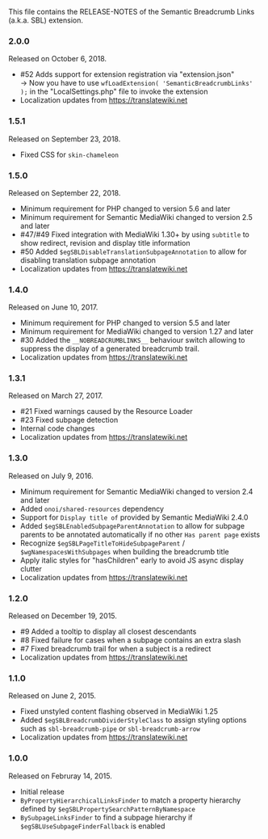 This file contains the RELEASE-NOTES of the Semantic Breadcrumb Links (a.k.a. SBL) extension.

### 2.0.0

Released on October 6, 2018.

* #52 Adds support for extension registration via "extension.json"  
  → Now you have to use `wfLoadExtension( 'SemanticBreadcrumbLinks' );` in the "LocalSettings.php" file to invoke the extension
* Localization updates from https://translatewiki.net

### 1.5.1

Released on September 23, 2018.

* Fixed CSS for `skin-chameleon`

### 1.5.0

Released on September 22, 2018.

* Minimum requirement for PHP changed to version 5.6 and later
* Minimum requirement for Semantic MediaWiki changed to version 2.5 and later
* #47/#49 Fixed integration with MediaWiki 1.30+ by using `subtitle` to show redirect, revision and display title information
* #50 Added `$egSBLDisableTranslationSubpageAnnotation` to allow for disabling translation subpage annotation
* Localization updates from https://translatewiki.net

### 1.4.0

Released on June 10, 2017.

* Minimum requirement for PHP changed to version 5.5 and later
* Minimum requirement for MediaWiki changed to version 1.27 and later
* #30 Added the `__NOBREADCRUMBLINKS__` behaviour switch allowing to suppress the display of a generated breadcrumb trail.
* Localization updates from https://translatewiki.net

### 1.3.1

Released on March 27, 2017.

* #21 Fixed warnings caused by the Resource Loader
* #23 Fixed subpage detection
* Internal code changes
* Localization updates from https://translatewiki.net

### 1.3.0

Released on July 9, 2016.

* Minimum requirement for Semantic MediaWiki changed to version 2.4 and later
* Added `onoi/shared-resources` dependency
* Support for `Display title of` provided by Semantic MediaWiki 2.4.0
* Added `$egSBLEnabledSubpageParentAnnotation` to allow for subpage
  parents to be annotated automatically if no other `Has parent page` exists
* Recognize `$egSBLPageTitleToHideSubpageParent` / `$wgNamespacesWithSubpages`
  when building the breadcrumb title
* Apply italic styles for "hasChildren" early to avoid JS async display clutter
* Localization updates from https://translatewiki.net

### 1.2.0

Released on December 19, 2015.

* #9 Added a tooltip to display all closest descendants
* #8 Fixed failure for cases when a subpage contains an extra slash
* #7 Fixed breadcrumb trail for when a subject is a redirect
* Localization updates from https://translatewiki.net

### 1.1.0

Released on June 2, 2015.

* Fixed unstyled content flashing observed in MediaWiki 1.25
* Added `$egSBLBreadcrumbDividerStyleClass` to assign styling options such as `sbl-breadcrumb-pipe` or `sbl-breadcrumb-arrow`
* Localization updates from https://translatewiki.net

### 1.0.0

Released on Februray 14, 2015.

* Initial release
* `ByPropertyHierarchicalLinksFinder` to match a property hierarchy defined by `$egSBLPropertySearchPatternByNamespace`
* `BySubpageLinksFinder` to find a subpage hierarchy if `$egSBLUseSubpageFinderFallback` is enabled
